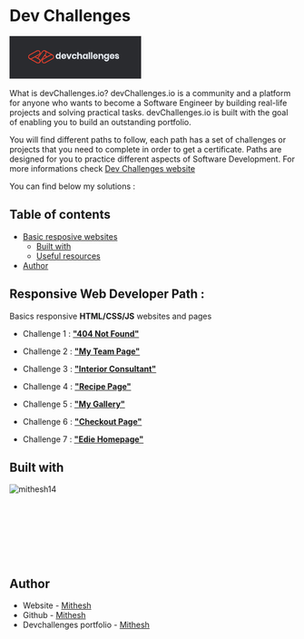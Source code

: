 # Dev Challenges

![](logo-dev-challenges.png)

What is devChallenges.io?
devChallenges.io is a community and a platform for anyone who wants to become a Software Engineer by building real-life projects and solving practical tasks. devChallenges.io is built with the goal of enabling you to build an outstanding portfolio.

You will find different paths to follow, each path has a set of challenges or projects that you need to complete in order to get a certificate. Paths are designed for you to practice different aspects of Software Development. For more informations check [Dev Challenges website](https://devchallenges.io/)

You can find below my solutions :

## Table of contents

- [Basic resposive websites](#responsive-web-developer-path)
  - [Built with](#built-with)
  - [Useful resources](#useful-resources)
- [Author](#author)

## Responsive Web Developer Path :

Basics responsive **HTML/CSS/JS** websites and pages

- Challenge 1 : [**"404 Not Found"**](https://github.com/zathio/dev-challenges/tree/master/responsive-path/404-not-found)

- Challenge 2 : [**"My Team Page"**](https://github.com/zathio/dev-challenges/tree/master/responsive-path/my-team-page)

- Challenge 3 : [**"Interior Consultant"**](https://github.com/zathio/dev-challenges/tree/master/responsive-path/interior-consultant)

- Challenge 4 : [**"Recipe Page"**](https://github.com/zathio/dev-challenges/tree/master/responsive-path/recipe-page)

- Challenge 5 : [**"My Gallery"**](https://github.com/zathio/dev-challenges/tree/master/responsive-path/my-gallery)

- Challenge 6 : [**"Checkout Page"**](https://github.com/zathio/dev-challenges/tree/master/responsive-path/checkout-page)
 
- Challenge 7 : [**"Edie Homepage"**](https://github.com/zathio/dev-challenges/tree/master/responsive-path/recipe-page)

## Built with


<p><img align="left" src="https://github-readme-stats.vercel.app/api/top-langs?username=mithesh14&show_icons=true&locale=en&layout=compact&theme=radical" alt="mithesh14" />&nbsp;&nbsp;&nbsp;</p><br><br><br><br><br><br>

## Author

- Website - [Mithesh](https://mithesh14.netlify.app/)
- Github -  [Mithesh](https://github.com/Mithesh14)
- Devchallenges portfolio - [Mithesh](https://devchallenges.io/portfolio/Mithesh14)

